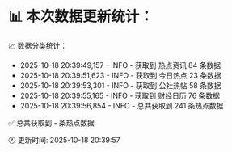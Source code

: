 📊 本次数据更新统计：
==========================

📈 数据分类统计：
- 2025-10-18 20:39:49,157 - INFO - 获取到 热点资讯 84 条数据
- 2025-10-18 20:39:51,623 - INFO - 获取到 今日热点 23 条数据
- 2025-10-18 20:39:53,301 - INFO - 获取到 公社热帖 58 条数据
- 2025-10-18 20:39:55,165 - INFO - 获取到 财经日历 76 条数据
- 2025-10-18 20:39:56,854 - INFO - 总共获取到 241 条热点数据

✅ 总共获取到 - 条热点数据

🕐 更新时间: 2025-10-18 20:39:57
